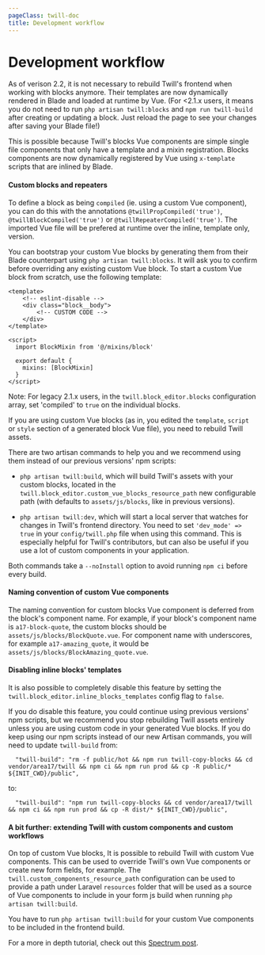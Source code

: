 ```yaml
---
pageClass: twill-doc
title: Development workflow
---
```


# Development workflow


As of verison 2.2, it is not necessary to rebuild Twill's frontend when working with blocks anymore. Their templates are now dynamically rendered in Blade and loaded at runtime by Vue. (For <2.1.x users, it means you do not need to run `php artisan twill:blocks` and `npm run twill-build` after creating or updating a block. Just reload the page to see your changes after saving your Blade file!)

This is possible because Twill's blocks Vue components are simple single file components that only have a template and a mixin registration. Blocks components are now dynamically registered by Vue using `x-template` scripts that are inlined by Blade.

#### Custom blocks and repeaters

To define a block as being `compiled` (ie. using a custom Vue component), you can do this with the annotations `@twillPropCompiled('true')`, `@twillBlockCompiled('true')` or `@twillRepeaterCompiled('true')`. The imported Vue file will be prefered at runtime over the inline, template only, version. 

You can bootstrap your custom Vue blocks by generating them from their Blade counterpart using `php artisan twill:blocks`. It will ask you to confirm before overriding any existing custom Vue block. To start a custom Vue block from scratch, use the following template:

```vue
<template>
    <!-- eslint-disable -->
    <div class="block__body">
        <!-- CUSTOM CODE -->
    </div>
</template>

<script>
  import BlockMixin from '@/mixins/block'

  export default {
    mixins: [BlockMixin]
  }
</script>

```

Note: For legacy 2.1.x users, in the `twill.block_editor.blocks` configuration array, set 'compiled' to `true` on the individual blocks.

If you are using custom Vue blocks (as in, you edited the `template`, `script` or `style` section of a generated block Vue file), you need to rebuild Twill assets.

There are two artisan commands to help you and we recommend using them instead of our previous versions' npm scripts:

 - `php artisan twill:build`, which will build Twill's assets with your custom blocks, located in the `twill.block_editor.custom_vue_blocks_resource_path` new configurable path (with defaults to `assets/js/blocks`, like in previous versions).

 - `php artisan twill:dev`, which will start a local server that watches for changes in Twill's frontend directory. You need to set `'dev_mode' => true` in your `config/twill.php` file when using this command. This is especially helpful for Twill's contributors, but can also be useful if you use a lot of custom components in your application.

Both commands take a `--noInstall` option to avoid running `npm ci` before every build.

#### Naming convention of custom Vue components

The naming convention for custom blocks Vue component is deferred from the block's component name. For example, if your block's component name is `a17-block-quote`, the custom blocks should be `assets/js/blocks/BlockQuote.vue`. For component name with underscores, for example `a17-amazing_quote`, it would be `assets/js/blocks/BlockAmazing_quote.vue`.

#### Disabling inline blocks' templates

It is also possible to completely disable this feature by setting the `twill.block_editor.inline_blocks_templates` config flag to `false`.

If you do disable this feature, you could continue using previous versions' npm scripts, but we recommend you stop rebuilding Twill assets entirely unless you are using custom code in your generated Vue blocks. If you do keep using our npm scripts instead of our new Artisan commands, you will need to update `twill-build` from:

```
  "twill-build": "rm -f public/hot && npm run twill-copy-blocks && cd vendor/area17/twill && npm ci && npm run prod && cp -R public/* ${INIT_CWD}/public",
```

to:

```
  "twill-build": "npm run twill-copy-blocks && cd vendor/area17/twill && npm ci && npm run prod && cp -R dist/* ${INIT_CWD}/public",
```

#### A bit further: extending Twill with custom components and custom workflows

On top of custom Vue blocks, It is possible to rebuild Twill with custom Vue components. This can be used to override Twill's own Vue components or create new form fields, for example. The `twill.custom_components_resource_path` configuration can be used to provide a path under Laravel `resources` folder that will be used as a source of Vue components to include in your form js build when running `php artisan twill:build`.

You have to run `php artisan twill:build` for your custom Vue components to be included in the frontend build.

For a more in depth tutorial, check out this [Spectrum post](https://spectrum.chat/twill/tips-and-tricks/adding-a-custom-block-to-twill-admin-view-with-vuejs~028d79b1-b3cd-4fb7-a89c-ce64af7be4af).
